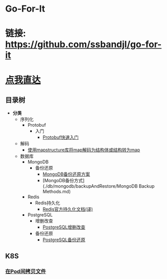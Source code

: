 # Go-For-It

# 链接: https://github.com/ssbandjl/go-for-it 

# [点我直达](https://github.com/ssbandjl/go-for-it)



## 目录树

- **分类**
  + 序列化
    * Protobuf
      - 入门
        + [Protobuf快速入门](./serialize/protobuf/README.md)
  + 解码
    * [使用mapstructure库将map解码为结构体或结构转为map](./decode/mapstructure/README.md)
  + 数据库
    * MongoDB
      - 备份还原
        + [MongoDB备份还原方案](./db/mongodb/backupAndRestore/MongoDB备份还原方案.md)
        + [MongoDB备份方式](./db/mongodb/backupAndRestore/MongoDB Backup Methods.md)
    * Redis
      - Redis持久化
        + [Redis官方持久化文档(译)](./db/redis/persistence/RedisPersistence.md)
    * PostgreSQL
      - 增删改查
        + [PostgreSQL增删改查](./db/postgresql/curd/PostgresqlCRUD.md)
      - 备份还原
        + [PostgreSQL备份还原](./db/postgresql/backupAndRestore/README.md)

## K8S

### [在Pod间拷贝文件](k8s/pod/copyFilePod2Pod/在pod间拷贝文件.md)


